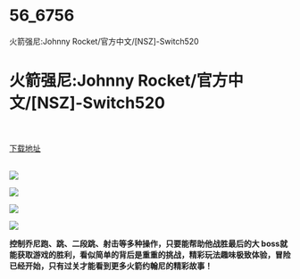 # 56_6756
火箭强尼:Johnny Rocket/官方中文/[NSZ]-Switch520
# 火箭强尼:Johnny Rocket/官方中文/[NSZ]-Switch520
 <br/></br>
[下载地址](https://www.switch520.cc/article/6756 "下载地址")
<br/></br>

<p><span><strong><img src="https://www.switch520.cc/muke_img/upload_art_editor_20201018-1_d779a9a4b72e2691f393a93080caad53.jpg"></strong></span></p>
<p><span><strong><img src="https://www.switch520.cc/muke_img/upload_art_editor_20201018-1_e8da20c6a683fdad1c894dce62c33488.jpg"></strong></span></p>
<p><span><strong><img src="https://www.switch520.cc/muke_img/upload_art_editor_20201018-1_a1cdac846f2d4878decf262c9fd5469c.jpg"></strong></span></p>
<p><span><strong><img src="https://www.switch520.cc/muke_img/upload_art_editor_20201018-1_124acaa54d76fbc657e77b3a93130652.jpg"></strong></span></p>
<p></p>
<p><span><strong>控制乔尼跑、跳、二段跳、射击等多种操作，只要能帮助他战胜最后的大 boss就能获取游戏的胜利，看似简单的背后是重重的挑战，精彩玩法趣味极致体验，冒险已经开始，只有过关才能看到更多火箭约翰尼的精彩故事！</strong></span></p>
<p></p>
